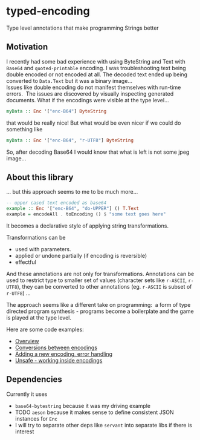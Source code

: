 # typed-encoding
Type level annotations that make programming Strings better

## Motivation
I recently had some bad experience with using ByteString and Text with `Base64` and
`quoted-printable` encoding.
I was troubleshooting text being double encoded or not encoded at all. The decoded text ended up being converted to `Data.Text` but it was a binary image...   
Issues like double encoding do not manifest themselves with run-time errors.  The issues are discovered by visually inspecting generated documents.
What if the encodings were visible at the type level...

```Haskell
myData :: Enc '["enc-B64"] ByteString
```
that would be really nice! But what would be even nicer if we could do something like
```Haskell
myData :: Enc '["enc-B64", "r-UTF8"] ByteString
```
So, after decoding Base64 I would know that what is left is not some jpeg image...

## About this library
... but this approach seems to me to be much more...

```Haskell
-- upper cased text encoded as base64
example :: Enc '["enc-B64", "do-UPPER"] () T.Text
example = encodeAll . toEncoding () $ "some text goes here"
```
It becomes a declarative style of applying string transformations.

Transformations can be
   - used with parameters.
   - applied or undone partially (if encoding is reversible)
   - effectful

And these annotations are not only for transformations.  Annotations can be used
to restrict type to smaller set of values (character sets like `r-ASCII`, `r-UTF8`), 
they can be converted to other annotations (eg. `r-ASCII` is subset of `r-UTF8`) ...

The approach seems like a different take on programming: 
a form of type directed program synthesis - programs become a boilerplate and the game is played at the type level. 

Here are some code examples:
   - [Overview](src/Examples/Overview.hs)
   - [Conversions between encodings](src/Examples/Conversions.hs)
   - [Adding a new encoding, error handling](src/Examples/DiySignEncoding.hs)
   - [Unsafe - working inside encodings](src/Examples/Unsafe.hs)

## Dependencies

Currently it uses
   - `base64-bytestring` because it was my driving example
   - TODO `aeson` because it makes sense to define consistent JSON instances for `Enc`
   - I will try to separate other deps like `servant` into separate libs if there is interest


